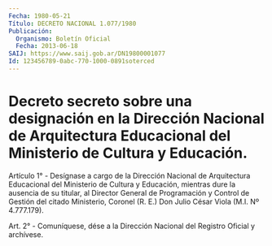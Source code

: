 ```yaml
---
Fecha: 1980-05-21
Título: DECRETO NACIONAL 1.077/1980
Publicación:
  Organismo: Boletín Oficial
  Fecha: 2013-06-18
SAIJ: https://www.saij.gob.ar/DN19800001077
Id: 123456789-0abc-770-1000-0891soterced
---
```

# Decreto secreto sobre una designación en la Dirección Nacional de Arquitectura Educacional del Ministerio de Cultura y Educación.

<a id="1"></a>
Artículo 1° - Desígnase a cargo de la Dirección Nacional de Arquitectura Educacional del Ministerio de Cultura y Educación, mientras dure la ausencia de su titular, al Director General de Programación y Control de Gestión del citado Ministerio, Coronel (R. E.) Don Julio César Viola (M.I. Nº 4.777.179).

<a id="2"></a>
Art. 2° - Comuníquese, dése a la Dirección Nacional del Registro Oficial y archívese.